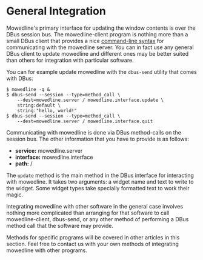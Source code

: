 
General Integration
===================

Mowedline's primary interface for updating the window contents is over
the DBus session bus.  The mowedline-client program is nothing more
than a small DBus client that provides a nice [command-line syntax]
for communicating with the mowedline server.  You can in fact use any
general DBus client to update mowedline and different ones may be
better suited than others for integration with particular software.

You can for example update mowedline with the `dbus-send` utility that
comes with DBus:

    $ mowedline -q &
    $ dbus-send --session --type=method_call \
        --dest=mowedline.server / mowedline.interface.update \
        string:default \
        string:"hello, world!"
    $ dbus-send --session --type=method_call \
        --dest=mowedline.server / mowedline.interface.quit

Communicating with mowedline is done via DBus method-calls on the session
bus.  The other information that you have to provide is as follows:

 - **service:** mowedline.server
 - **interface:** mowedline.interface
 - **path:** /

The `update` method is the main method in the DBus interface for
interacting with mowedline.  It takes two arguments: a widget name and
text to write to the widget.  Some widget types take specially formatted
text to work their magic.

Integrating mowedline with other software in the general case involves
nothing more complicated than arranging for that software to call
mowedline-client, dbus-send, or any other method of performing a DBus
method call that the software may provide.

Methods for specific programs will be covered in other articles in this
section.  Feel free to contact us with your own methods of integrating
mowedline with other programs.

[command-line syntax]: /mowedline/command-line
